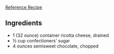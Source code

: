 [Reference Recipe](https://www.allrecipes.com/recipe/88849/cannoli/)

## Ingredients

- 1 (32 ounce) container ricotta cheese, drained
- ½ cup confectioners' sugar
- 4 ounces semisweet chocolate, chopped